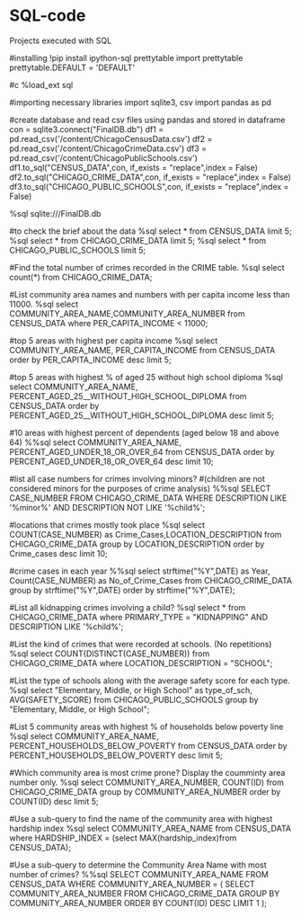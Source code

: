 # SQL-code
Projects executed with SQL

#installing 
!pip install ipython-sql prettytable
import prettytable
prettytable.DEFAULT = 'DEFAULT'

#c
%load_ext sql

#importing necessary libraries
import sqlite3, csv
import pandas as pd

#create database and read csv files using pandas and stored in dataframe
con = sqlite3.connect("FinalDB.db")
df1 = pd.read_csv('/content/ChicagoCensusData.csv')
df2 = pd.read_csv('/content/ChicagoCrimeData.csv')
df3 = pd.read_csv('/content/ChicagoPublicSchools.csv')
df1.to_sql("CENSUS_DATA",con, if_exists = "replace",index = False)
df2.to_sql("CHICAGO_CRIME_DATA",con, if_exists = "replace",index = False)
df3.to_sql("CHICAGO_PUBLIC_SCHOOLS",con, if_exists = "replace",index = False)

%sql sqlite:///FinalDB.db

#to check the brief about the data
%sql select * from CENSUS_DATA limit 5;
%sql select * from CHICAGO_CRIME_DATA limit 5;
%sql select * from CHICAGO_PUBLIC_SCHOOLS limit 5;

#Find the total number of crimes recorded in the CRIME table.
%sql select count(*) from CHICAGO_CRIME_DATA;

#List community area names and numbers with per capita income less than 11000.
%sql select COMMUNITY_AREA_NAME,COMMUNITY_AREA_NUMBER from CENSUS_DATA where PER_CAPITA_INCOME < 11000;

#top 5 areas with highest per capita income
%sql select COMMUNITY_AREA_NAME, PER_CAPITA_INCOME from CENSUS_DATA order by PER_CAPITA_INCOME desc limit 5;

#top 5 areas with highest % of aged 25 without high school diploma
%sql select COMMUNITY_AREA_NAME, PERCENT_AGED_25__WITHOUT_HIGH_SCHOOL_DIPLOMA from CENSUS_DATA order by PERCENT_AGED_25__WITHOUT_HIGH_SCHOOL_DIPLOMA desc limit 5;

#10 areas with highest percent of dependents (aged below 18 and above 64)
%%sql
select COMMUNITY_AREA_NAME, PERCENT_AGED_UNDER_18_OR_OVER_64
from CENSUS_DATA
order by PERCENT_AGED_UNDER_18_OR_OVER_64 desc limit 10;

#list all case numbers for crimes involving minors?
#(children are not considered minors for the purposes of crime analysis)
%%sql
SELECT CASE_NUMBER
FROM CHICAGO_CRIME_DATA
WHERE DESCRIPTION LIKE '%minor%'
  AND DESCRIPTION NOT LIKE '%child%';

#locations that crimes mostly took place
%sql select COUNT(CASE_NUMBER) as Crime_Cases,LOCATION_DESCRIPTION from CHICAGO_CRIME_DATA group by LOCATION_DESCRIPTION order by Crime_cases desc limit 10;

#crime cases in each year
%%sql
select strftime("%Y",DATE) as Year, Count(CASE_NUMBER) as No_of_Crime_Cases
from CHICAGO_CRIME_DATA
group by strftime("%Y",DATE)
order by strftime("%Y",DATE);

#List all kidnapping crimes involving a child?
%sql select * from CHICAGO_CRIME_DATA where PRIMARY_TYPE = "KIDNAPPING" AND DESCRIPTION LIKE '%child%';

#List the kind of crimes that were recorded at schools. (No repetitions)
%sql select COUNT(DISTINCT(CASE_NUMBER)) from CHICAGO_CRIME_DATA where LOCATION_DESCRIPTION = "SCHOOL";

#List the type of schools along with the average safety score for each type.
%sql select "Elementary, Middle, or High School" as type_of_sch, AVG(SAFETY_SCORE) from CHICAGO_PUBLIC_SCHOOLS group by "Elementary, Middle, or High School";

#List 5 community areas with highest % of households below poverty line
%sql select COMMUNITY_AREA_NAME, PERCENT_HOUSEHOLDS_BELOW_POVERTY from CENSUS_DATA order by PERCENT_HOUSEHOLDS_BELOW_POVERTY desc limit 5;

#Which community area is most crime prone? Display the coumminty area number only.
%sql select COMMUNITY_AREA_NUMBER, COUNT(ID) from CHICAGO_CRIME_DATA group by COMMUNITY_AREA_NUMBER order by COUNT(ID) desc limit 5;

#Use a sub-query to find the name of the community area with highest hardship index
%sql select COMMUNITY_AREA_NAME from CENSUS_DATA where HARDSHIP_INDEX = (select MAX(hardship_index)from CENSUS_DATA);

#Use a sub-query to determine the Community Area Name with most number of crimes?
%%sql
SELECT COMMUNITY_AREA_NAME
FROM CENSUS_DATA
WHERE COMMUNITY_AREA_NUMBER = (
    SELECT COMMUNITY_AREA_NUMBER
    FROM CHICAGO_CRIME_DATA
    GROUP BY COMMUNITY_AREA_NUMBER
    ORDER BY COUNT(ID) DESC
    LIMIT 1
);
